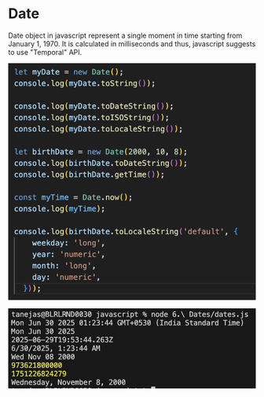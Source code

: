 # Date

Date object in javascript represent a single moment in time starting from January 1, 1970. It is calculated in milliseconds and thus, javascript suggests to use "Temporal" API.

![alt text](date.png)

![alt text](output.png)